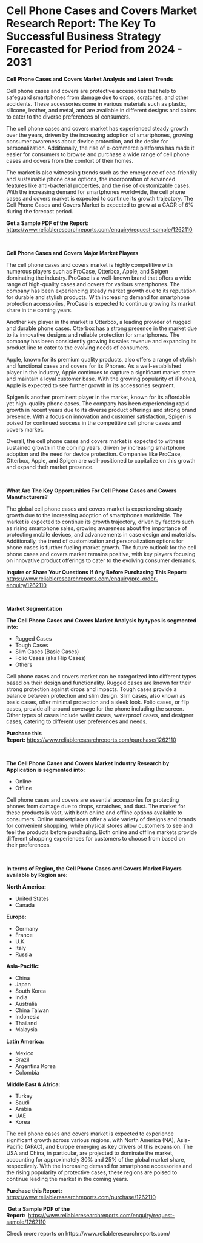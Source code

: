 <p><h1>Cell Phone Cases and Covers Market Research Report: The Key To Successful Business Strategy Forecasted for Period from 2024 - 2031</h1></p><p><strong>Cell Phone Cases and Covers Market Analysis and Latest Trends</strong></p>
<p><p>Cell phone cases and covers are protective accessories that help to safeguard smartphones from damage due to drops, scratches, and other accidents. These accessories come in various materials such as plastic, silicone, leather, and metal, and are available in different designs and colors to cater to the diverse preferences of consumers.</p><p>The cell phone cases and covers market has experienced steady growth over the years, driven by the increasing adoption of smartphones, growing consumer awareness about device protection, and the desire for personalization. Additionally, the rise of e-commerce platforms has made it easier for consumers to browse and purchase a wide range of cell phone cases and covers from the comfort of their homes.</p><p>The market is also witnessing trends such as the emergence of eco-friendly and sustainable phone case options, the incorporation of advanced features like anti-bacterial properties, and the rise of customizable cases. With the increasing demand for smartphones worldwide, the cell phone cases and covers market is expected to continue its growth trajectory. The Cell Phone Cases and Covers Market is expected to grow at a CAGR of 6% during the forecast period.</p></p>
<p><strong>Get a Sample PDF of the Report:&nbsp;</strong> <a href="https://www.reliableresearchreports.com/enquiry/request-sample/1262110">https://www.reliableresearchreports.com/enquiry/request-sample/1262110</a></p>
<p>&nbsp;</p>
<p><strong>Cell Phone Cases and Covers Major Market Players</strong></p>
<p><p>The cell phone cases and covers market is highly competitive with numerous players such as ProCase, Otterbox, Apple, and Spigen dominating the industry. ProCase is a well-known brand that offers a wide range of high-quality cases and covers for various smartphones. The company has been experiencing steady market growth due to its reputation for durable and stylish products. With increasing demand for smartphone protection accessories, ProCase is expected to continue growing its market share in the coming years.</p><p>Another key player in the market is Otterbox, a leading provider of rugged and durable phone cases. Otterbox has a strong presence in the market due to its innovative designs and reliable protection for smartphones. The company has been consistently growing its sales revenue and expanding its product line to cater to the evolving needs of consumers.</p><p>Apple, known for its premium quality products, also offers a range of stylish and functional cases and covers for its iPhones. As a well-established player in the industry, Apple continues to capture a significant market share and maintain a loyal customer base. With the growing popularity of iPhones, Apple is expected to see further growth in its accessories segment.</p><p>Spigen is another prominent player in the market, known for its affordable yet high-quality phone cases. The company has been experiencing rapid growth in recent years due to its diverse product offerings and strong brand presence. With a focus on innovation and customer satisfaction, Spigen is poised for continued success in the competitive cell phone cases and covers market.</p><p>Overall, the cell phone cases and covers market is expected to witness sustained growth in the coming years, driven by increasing smartphone adoption and the need for device protection. Companies like ProCase, Otterbox, Apple, and Spigen are well-positioned to capitalize on this growth and expand their market presence.</p></p>
<p>&nbsp;</p>
<p><strong>What Are The Key Opportunities For Cell Phone Cases and Covers Manufacturers?</strong></p>
<p><p>The global cell phone cases and covers market is experiencing steady growth due to the increasing adoption of smartphones worldwide. The market is expected to continue its growth trajectory, driven by factors such as rising smartphone sales, growing awareness about the importance of protecting mobile devices, and advancements in case design and materials. Additionally, the trend of customization and personalization options for phone cases is further fueling market growth. The future outlook for the cell phone cases and covers market remains positive, with key players focusing on innovative product offerings to cater to the evolving consumer demands.</p></p>
<p><strong>Inquire or Share Your Questions If Any Before Purchasing This Report:</strong> <a href="https://www.reliableresearchreports.com/enquiry/pre-order-enquiry/1262110">https://www.reliableresearchreports.com/enquiry/pre-order-enquiry/1262110</a></p>
<p>&nbsp;</p>
<p><strong>Market Segmentation</strong></p>
<p><strong>The Cell Phone Cases and Covers Market Analysis by types is segmented into:</strong></p>
<p><ul><li>Rugged Cases</li><li>Tough Cases</li><li>Slim Cases (Basic Cases)</li><li>Folio Cases (aka Flip Cases)</li><li>Others</li></ul></p>
<p><p>Cell phone cases and covers market can be categorized into different types based on their design and functionality. Rugged cases are known for their strong protection against drops and impacts. Tough cases provide a balance between protection and slim design. Slim cases, also known as basic cases, offer minimal protection and a sleek look. Folio cases, or flip cases, provide all-around coverage for the phone including the screen. Other types of cases include wallet cases, waterproof cases, and designer cases, catering to different user preferences and needs.</p></p>
<p><strong>Purchase this Report:&nbsp;</strong><a href="https://www.reliableresearchreports.com/purchase/1262110">https://www.reliableresearchreports.com/purchase/1262110</a></p>
<p>&nbsp;</p>
<p><strong>The Cell Phone Cases and Covers Market Industry Research by Application is segmented into:</strong></p>
<p><ul><li>Online</li><li>Offline</li></ul></p>
<p><p>Cell phone cases and covers are essential accessories for protecting phones from damage due to drops, scratches, and dust. The market for these products is vast, with both online and offline options available to consumers. Online marketplaces offer a wide variety of designs and brands for convenient shopping, while physical stores allow customers to see and feel the products before purchasing. Both online and offline markets provide different shopping experiences for customers to choose from based on their preferences.</p></p>
<p>&nbsp;</p>
<p><strong>In terms of Region, the Cell Phone Cases and Covers Market Players available by Region are:</strong></p>
<p>
    <p> <strong> North America: </strong>
        <ul>
            <li>United States</li>
            <li>Canada</li>
        </ul>
        </p> 
    <p> <strong> Europe: </strong>
        <ul>
            <li>Germany</li>
            <li>France</li>
            <li>U.K.</li>
            <li>Italy</li>
            <li>Russia</li>
        </ul>
        </p> 
    <p> <strong> Asia-Pacific: </strong>
        <ul>
            <li>China</li>
            <li>Japan</li>
            <li>South Korea</li>
            <li>India</li>
            <li>Australia</li>
            <li>China Taiwan</li>
            <li>Indonesia</li>
            <li>Thailand</li>
            <li>Malaysia</li>
        </ul>
        </p> 
    <p> <strong> Latin America: </strong>
        <ul>
            <li>Mexico</li>
            <li>Brazil</li>
            <li>Argentina Korea</li>
            <li>Colombia</li>
        </ul>
        </p> 
    <p> <strong> Middle East & Africa: </strong>
        <ul>
            <li>Turkey</li>
            <li>Saudi</li>
            <li>Arabia</li>
            <li>UAE</li>
            <li>Korea</li>
        </ul>
    </p>
    </p>
<p><p>The cell phone cases and covers market is expected to experience significant growth across various regions, with North America (NA), Asia-Pacific (APAC), and Europe emerging as key drivers of this expansion. The USA and China, in particular, are projected to dominate the market, accounting for approximately 30% and 25% of the global market share, respectively. With the increasing demand for smartphone accessories and the rising popularity of protective cases, these regions are poised to continue leading the market in the coming years.</p></p>
<p><strong>Purchase this Report: </strong><a href="https://www.reliableresearchreports.com/purchase/1262110">https://www.reliableresearchreports.com/purchase/1262110</a></p>
<p>&nbsp;<strong>Get a Sample PDF of the Report:&nbsp;&nbsp;</strong><a href="https://www.reliableresearchreports.com/enquiry/request-sample/1262110">https://www.reliableresearchreports.com/enquiry/request-sample/1262110</a></p>
<p><strong></strong></p>
<p>Check more reports on https://www.reliableresearchreports.com/</p>